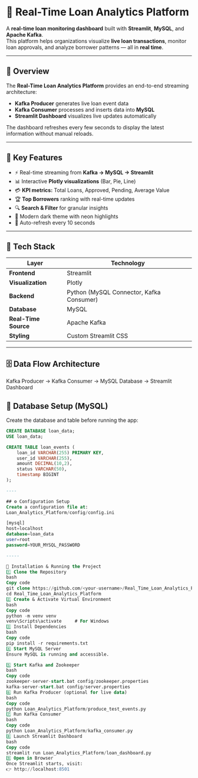 # 💫 Real-Time Loan Analytics Platform

A **real-time loan monitoring dashboard** built with **Streamlit**, **MySQL**, and **Apache Kafka**.  
This platform helps organizations visualize **live loan transactions**, monitor loan approvals, and analyze borrower patterns — all in **real time**.

---

## 📖 Overview

The **Real-Time Loan Analytics Platform** provides an end-to-end streaming architecture:
- **Kafka Producer** generates live loan event data  
- **Kafka Consumer** processes and inserts data into **MySQL**  
- **Streamlit Dashboard** visualizes live updates automatically  

The dashboard refreshes every few seconds to display the latest information without manual reloads.

---

## 🎯 Key Features

- ⚡ Real-time streaming from **Kafka → MySQL → Streamlit**
- 📊 Interactive **Plotly visualizations** (Bar, Pie, Line)
- 💳 **KPI metrics:** Total Loans, Approved, Pending, Average Value
- 🏆 **Top Borrowers** ranking with real-time updates
- 🔍 **Search & Filter** for granular insights
- 🎨 Modern dark theme with neon highlights
- 🔄 Auto-refresh every 10 seconds

---

## 🧱 Tech Stack

| Layer | Technology |
|--------|-------------|
| **Frontend** | Streamlit |
| **Visualization** | Plotly |
| **Backend** | Python (MySQL Connector, Kafka Consumer) |
| **Database** | MySQL |
| **Real-Time Source** | Apache Kafka |
| **Styling** | Custom Streamlit CSS |

---

## 🗄️ Data Flow Architecture

Kafka Producer → Kafka Consumer → MySQL Database → Streamlit Dashboard




## 🧠 Database Setup (MySQL)

Create the database and table before running the app:

```sql
CREATE DATABASE loan_data;
USE loan_data;

CREATE TABLE loan_events (
    loan_id VARCHAR(255) PRIMARY KEY,
    user_id VARCHAR(255),
    amount DECIMAL(10,2),
    status VARCHAR(50),
    timestamp BIGINT
);

----

## ⚙️ Configuration Setup
Create a configuration file at:
Loan_Analytics_Platform/config/config.ini

[mysql]
host=localhost
database=loan_data
user=root
password=YOUR_MYSQL_PASSWORD

-----

🧩 Installation & Running the Project
1️⃣ Clone the Repository
bash
Copy code
git clone https://github.com/<your-username>/Real_Time_Loan_Analytics_Platform.git
cd Real_Time_Loan_Analytics_Platform
2️⃣ Create & Activate Virtual Environment
bash
Copy code
python -m venv venv
venv\Scripts\activate     # For Windows
3️⃣ Install Dependencies
bash
Copy code
pip install -r requirements.txt
4️⃣ Start MySQL Server
Ensure MySQL is running and accessible.

5️⃣ Start Kafka and Zookeeper
bash
Copy code
zookeeper-server-start.bat config/zookeeper.properties
kafka-server-start.bat config/server.properties
6️⃣ Run Kafka Producer (optional for live data)
bash
Copy code
python Loan_Analytics_Platform/produce_test_events.py
7️⃣ Run Kafka Consumer
bash
Copy code
python Loan_Analytics_Platform/kafka_consumer.py
8️⃣ Launch Streamlit Dashboard
bash
Copy code
streamlit run Loan_Analytics_Platform/loan_dashboard.py
9️⃣ Open in Browser
Once Streamlit starts, visit:
👉 http://localhost:8501

